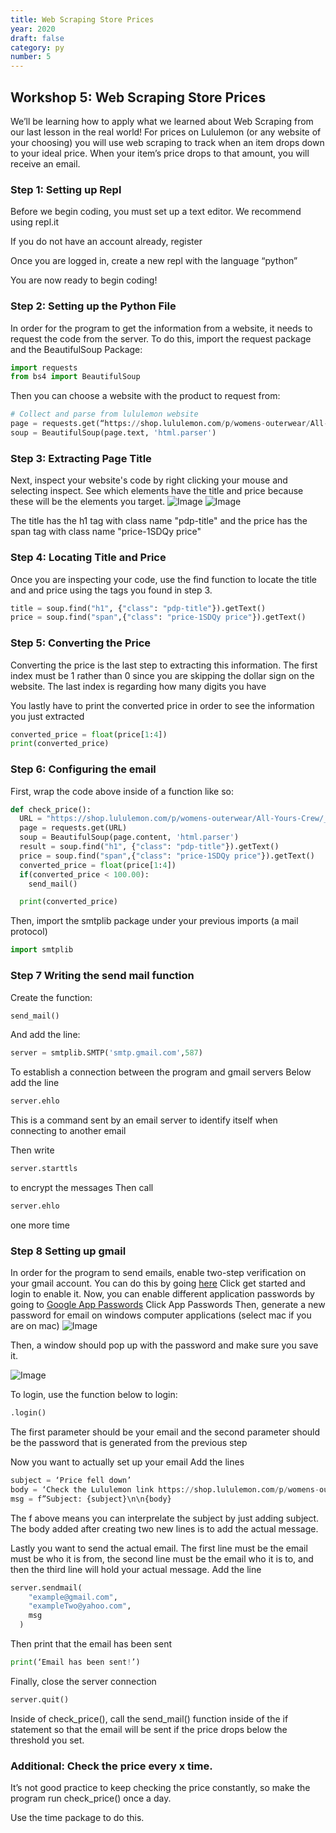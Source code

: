 ```yaml
---
title: Web Scraping Store Prices
year: 2020
draft: false
category: py
number: 5
---
```


## Workshop 5: Web Scraping Store Prices

We’ll be learning how to apply what we learned about Web Scraping from our last lesson in the real world! For prices on Lululemon (or any website of your choosing) you will use web scraping to track when an item drops down to your ideal price. When your item’s price drops to that amount, you will receive an email.

### Step 1: Setting up Repl

Before we begin coding, you must set up a text editor. We recommend using repl.it

If you do not have an account already, register

Once you are logged in, create a new repl with the language “python”

You are now ready to begin coding!

### Step 2: Setting up the Python File

In order for the program to get the information from a website, it needs to request the code from the server.
To do this, import the request package and the BeautifulSoup Package:

```python
import requests
from bs4 import BeautifulSoup
```

Then you can choose a website with the product to request from:

```python
# Collect and parse from lululemon website
page = requests.get(“https://shop.lululemon.com/p/womens-outerwear/All-Yours-Crew/_/prod9370045?color=46793”)
soup = BeautifulSoup(page.text, 'html.parser')
```

### Step 3: Extracting Page Title

Next, inspect your website's code by right clicking your mouse and selecting inspect. See which elements have the title and price because these will be the elements you target.
![Image](<https://github.com/RoslynCodeClub/clubwebsite/raw/master/workshops/2020-21/Price%20Tracker/readme/screenshot1_13(2).png>)
![Image](<https://github.com/RoslynCodeClub/clubwebsite/raw/master/workshops/2020-21/Price%20Tracker/readme/screenshot1_13(4).png>)

The title has the h1 tag with class name "pdp-title" and the price has the span tag with class name "price-1SDQy price"

### Step 4: Locating Title and Price

Once you are inspecting your code, use the find function to locate the title and and price using the tags you found in step 3.

```python
title = soup.find("h1", {"class": "pdp-title"}).getText()
price = soup.find("span",{"class": "price-1SDQy price"}).getText()
```

### Step 5: Converting the Price

Converting the price is the last step to extracting this information. The first index must be 1 rather than 0 since you are skipping the dollar sign on the website. The last index is regarding how many digits you have

You lastly have to print the converted price in order to see the information you just extracted

```python
converted_price = float(price[1:4])
print(converted_price)
```

### Step 6: Configuring the email

First, wrap the code above inside of a function like so:

```python
def check_price():
  URL = "https://shop.lululemon.com/p/womens-outerwear/All-Yours-Crew/_/prod9370045?color=46793"
  page = requests.get(URL)
  soup = BeautifulSoup(page.content, 'html.parser')
  result = soup.find("h1", {"class": "pdp-title"}).getText()
  price = soup.find("span",{"class": "price-1SDQy price"}).getText()
  converted_price = float(price[1:4])
  if(converted_price < 100.00):
	send_mail()

  print(converted_price)

```

Then, import the smtplib package under your previous imports (a mail protocol)

```python
import smtplib
```

### Step 7 Writing the send mail function

Create the function:

```python
send_mail()
```

And add the line:

```python
server = smtplib.SMTP('smtp.gmail.com',587)
```

To establish a connection between the program and gmail servers
Below add the line

```python
server.ehlo
```

This is a command sent by an email server to identify itself when connecting to another email

Then write

```python
server.starttls
```

to encrypt the messages
Then call

```python
server.ehlo
```

one more time

### Step 8 Setting up gmail

In order for the program to send emails, enable two-step verification on your gmail account. You can do this by going [here](https://www.google.com/landing/2step/)
Click get started and login to enable it.
Now, you can enable different application passwords by going to [Google App Passwords](http://myaccount.google.com/apppasswords)
Click App Passwords
Then, generate a new password for email on windows computer applications (select mac if you are on mac)
![Image](https://github.com/RoslynCodeClub/clubwebsite/raw/master/workshops/2020-21/Price%20Tracker/readme/screenshot1_18.png)

Then, a window should pop up with the password and make sure you save it.

![Image](<https://github.com/RoslynCodeClub/clubwebsite/raw/master/workshops/2020-21/Price%20Tracker/readme/screenshot1_18(2).png>)

To login, use the function below to login:

```python
.login()
```

The first parameter should be your email and the second parameter should be the password that is generated from the previous step

Now you want to actually set up your email
Add the lines

```python
subject = ‘Price fell down’
body = ‘Check the Lululemon link https://shop.lululemon.com/p/womens-outerwear/All-Yours-Crew/_/prod9370045?color=46793’
msg = f”Subject: {subject}\n\n{body}
```

The f above means you can interprelate the subject by just adding subject. The body added after creating two new lines is to add the actual message.

Lastly you want to send the actual email. The first line must be the email must be who it is from, the second line must be the email who it is to, and then the third line will hold your actual message. Add the line

```python
server.sendmail(
	"example@gmail.com",
	"exampleTwo@yahoo.com",
	msg
  )
```

Then print that the email has been sent

```python
print(‘Email has been sent!’)
```

Finally, close the server connection

```python
server.quit()
```

Inside of check_price(), call the send_mail() function inside of the if statement so that the email will be sent if the price drops below the threshold you set.

### Additional: Check the price every x time.

It’s not good practice to keep checking the price constantly, so make the program run check_price() once a day.

Use the time package to do this.

